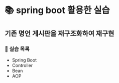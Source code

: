 # 📚 spring boot 활용한 실습
## 기존 명언 게시판을 재구조화하여 재구현
### 📌 실습 목록
- Spring Boot
- Controller
- Bean
- AOP
